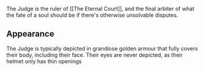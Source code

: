 The Judge is the ruler of [[The Eternal Court]], and the final arbiter of what the fate of a soul should be if there's otherwise unsolvable disputes.

## Appearance
The Judge is typically depicted in grandiose golden armour that fully covers their body, including their face. Their eyes are never depicted, as their helmet only has thin openings 